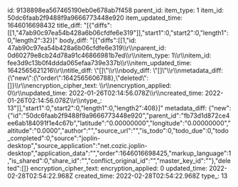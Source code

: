 id: 9138898ea567465190eb0e678ab7f458
parent_id: 
item_type: 1
item_id: 50dc6faab2f9488f9a9666773448e920
item_updated_time: 1646016698432
title_diff: "[{\"diffs\":[[1,\"47ab90c97ea54b428a6b06cfdfe6e319\"]],\"start1\":0,\"start2\":0,\"length1\":0,\"length2\":32}]"
body_diff: "[{\"diffs\":[[1,\"id: 47ab90c97ea54b428a6b06cfdfe6e319\\\r\\\nparent_id: 0d60279e8cb24d78a91c46866981b7ed\\\r\\\nitem_type: 1\\\r\\\nitem_id: fee3d9c13b0f4ddda065efaa739e337b\\\r\\\nitem_updated_time: 1642565621216\\\r\\\ntitle_diff: \\\"[]\\\"\\\r\\\nbody_diff: \\\"[]\\\"\\\r\\\nmetadata_diff: {\\\"new\\\":{\\\"order\\\":1642565606788},\\\"deleted\\\":[]}\\\r\\\nencryption_cipher_text: \\\r\\\nencryption_applied: 0\\\r\\\nupdated_time: 2022-01-26T02:14:56.078Z\\\r\\\ncreated_time: 2022-01-26T02:14:56.078Z\\\r\\\ntype_: 13\"]],\"start1\":0,\"start2\":0,\"length1\":0,\"length2\":408}]"
metadata_diff: {"new":{"id":"50dc6faab2f9488f9a9666773448e920","parent_id":"fb73d1d872ce4ee6ab184091f1e4c67b","latitude":"0.00000000","longitude":"0.00000000","altitude":"0.0000","author":"","source_url":"","is_todo":0,"todo_due":0,"todo_completed":0,"source":"joplin-desktop","source_application":"net.cozic.joplin-desktop","application_data":"","order":1646016698425,"markup_language":1,"is_shared":0,"share_id":"","conflict_original_id":"","master_key_id":""},"deleted":[]}
encryption_cipher_text: 
encryption_applied: 0
updated_time: 2022-02-28T02:54:22.968Z
created_time: 2022-02-28T02:54:22.968Z
type_: 13